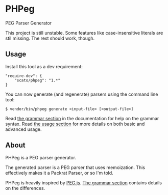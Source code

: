 PHPeg
=====

PEG Parser Generator

This project is still unstable. Some features like case-insensitive literals are stil missing. The rest should work, though.

Usage
-----

Install this tool as a dev requirement:

```
"require-dev": {
    "scato/phpeg": "1.*"
}
```

You can now generate (and regenerate) parsers using the command line tool:

```
$ vendor/bin/phpeg generate <input-file> [<output-file>]
```

Read [the grammar section](doc/grammar.md) in the documentation for help on the grammar syntax. Read
[the usage section](doc/usage.md) for more details on both basic and advanced usage.

About
-----

PHPeg is a PEG parser generator.

The generated parser is a PEG parser that uses memoization. This effectively makes it a Packrat Parser, or so I'm told.

PHPeg is heavily inspired by [PEG.js](http://pegjs.majda.cz/). [The grammar section](doc/grammar.md) contains details
on the differences.
